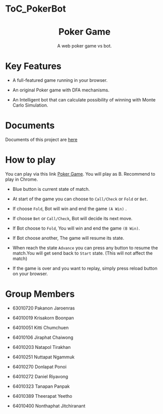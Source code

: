 # ToC_PokerBot
</p>
<h1 align="center">Poker Game</h1>
<p align="center">
A web poker game vs bot.
</p>
</p>

# Key Features

- A full-featured game running in your browser.

- An original Poker game with DFA mechanisms.

- An Intelligent bot that can calculate possibility of winning with Monte Carlo Simulation.

# Documents

Documents of this project are [here](pokerdoc.pdf) 

# How to play

You can play via this link [Poker Game](https://pokertoc-ad914.web.app). You will play as B. Recommend to play in Chrome.

- Blue button is current state of match.

- At start of the game you can choose to `Call/Check` or `Fold` or `Bet`.

- If choose `Fold`, Bot will win and end the game `(A Win)` .

- If choose `Bet` or `Call/Check`, Bot will decide its next move.

- If Bot choose to `Fold`, You will win and end the game `(B Win)`.

- If Bot choose another, The game will resume its state.

- When reach the state `Advance` you can press any button to resume the match.You will get send back to `Start` state. (This will not affect the match)

- If the game is over and you want to replay, simply press reload button on your browser.

# Group Members

- 63010720 Pakanon Jaroenras

- 64010019 Krisakorn Boonpan

- 64010051 Kitti Chumchuen

- 64010106 Jiraphat Chaiwong

- 64010203 Natapol Tirakhan

- 64010251 Nuttapat Ngammuk

- 64010270 Donlapat Ponoi

- 64010272 Daniel Riyavong

- 64010323 Tanapan Panpak

- 64010389 Theerapat Yeetho

- 64010400 Nonthaphat Jitchiranant
